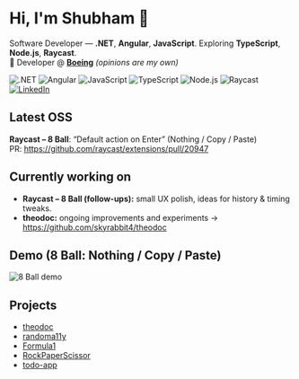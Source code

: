 # Hi, I'm Shubham 👋

Software Developer — **.NET**, **Angular**, **JavaScript**. Exploring **TypeScript**, **Node.js**, **Raycast**.  
💼 Developer @ **[Boeing](https://www.boeing.com/)** *(opinions are my own)*

<p>
  <img alt=".NET" src="https://img.shields.io/badge/.NET-512BD4?logo=dotnet&logoColor=white">
  <img alt="Angular" src="https://img.shields.io/badge/Angular-DD0031?logo=angular&logoColor=white">
  <img alt="JavaScript" src="https://img.shields.io/badge/JavaScript-F7DF1E?logo=javascript&logoColor=black">
  <img alt="TypeScript" src="https://img.shields.io/badge/TypeScript-3178C6?logo=typescript&logoColor=white">
  <img alt="Node.js" src="https://img.shields.io/badge/Node.js-339933?logo=nodedotjs&logoColor=white">
  <img alt="Raycast" src="https://img.shields.io/badge/Raycast-FF6363?logo=raycast&logoColor=white">
  <a href="https://www.linkedin.com/in/shubham-kaushik-0040a599/">
    <img alt="LinkedIn" src="https://img.shields.io/badge/LinkedIn-0A66C2?logo=linkedin&logoColor=white">
  </a>
</p>

## Latest OSS
**Raycast – 8 Ball**: “Default action on Enter” (Nothing / Copy / Paste)  
PR: https://github.com/raycast/extensions/pull/20947

## Currently working on
- **Raycast – 8 Ball (follow-ups):** small UX polish, ideas for history & timing tweaks.
- **theodoc:** ongoing improvements and experiments → https://github.com/skyrabbit4/theodoc

## Demo (8 Ball: Nothing / Copy / Paste)
![8 Ball demo](assets/8ball-demo.gif)

## Projects
- [theodoc](https://github.com/skyrabbit4/theodoc)
- [randoma11y](https://github.com/skyrabbit4/randoma11y)
- [Formula1](https://github.com/skyrabbit4/Formula1)
- [RockPaperScissor](https://github.com/skyrabbit4/RockPaperScissor)
- [todo-app](https://github.com/skyrabbit4/todo-app)
